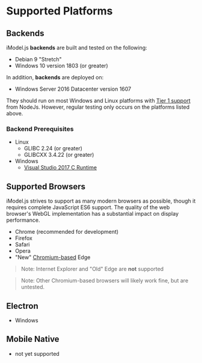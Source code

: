 # Supported Platforms

## Backends

iModel.js **backends** are built and tested on the following:

- Debian 9 "Stretch"
- Windows 10 version 1803 (or greater)

In addition, **backends** are deployed on:

- Windows Server 2016 Datacenter version 1607

They should run on most Windows and Linux platforms with [Tier 1 support](https://github.com/nodejs/node/blob/master/BUILDING.md#platform-list) from NodeJs. However, regular testing only occurs on the platforms listed above.

### Backend Prerequisites

- Linux
  - GLIBC 2.24 (or greater)
  - GLIBCXX 3.4.22 (or greater)
- Windows
  - [Visual Studio 2017 C Runtime](https://support.microsoft.com/en-us/help/2977003/the-latest-supported-visual-c-downloads)

## Supported Browsers

iModel.js strives to support as many modern browsers as possible, though it requires complete JavaScript ES6 support. The quality of the web browser's WebGL implementation has a substantial impact on display performance.

- Chrome (recommended for development)
- Firefox
- Safari
- Opera
- "New" [Chromium-based](https://www.microsoftedgeinsider.com) Edge

> Note: Internet Explorer and "Old" Edge are **not** supported

> Note: Other Chromium-based browsers will likely work fine, but are untested.

## Electron

- Windows

## Mobile Native

 - not yet supported
